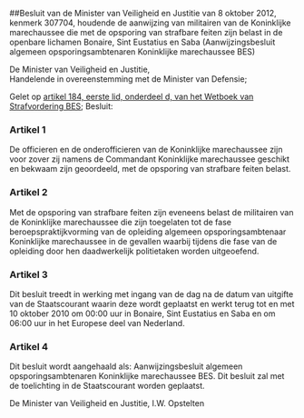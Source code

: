 <meta http-equiv='Content-Type' content='text/html; charset=utf-8' />

##Besluit van de Minister van Veiligheid en Justitie van 8 oktober 2012, kenmerk 307704, houdende de aanwijzing van militairen van de Koninklijke marechaussee die met de opsporing van strafbare feiten zijn belast in de openbare lichamen Bonaire, Sint Eustatius en Saba (Aanwijzingsbesluit algemeen opsporingsambtenaren Koninklijke marechaussee BES)

De Minister van Veiligheid en Justitie,  
Handelende in overeenstemming met de Minister van Defensie;

Gelet op [artikel 184, eerste lid, onderdeel d, van het Wetboek van Strafvordering BES](../../../../../../../../wet-BES/wetboek/van/strafvordering/bes/BWBR0028681/README.md);
Besluit:    

### Artikel  1  

De officieren en de onderofficieren van de Koninklijke marechaussee zijn voor zover zij namens de Commandant Koninklijke marechaussee geschikt en bekwaam zijn geoordeeld, met de opsporing van strafbare feiten belast. 

### Artikel  2  

Met de opsporing van strafbare feiten zijn eveneens belast de militairen van de Koninklijke marechaussee die zijn toegelaten tot de fase beroepspraktijkvorming van de opleiding algemeen opsporingsambtenaar Koninklijke marechaussee in de gevallen waarbij tijdens die fase van de opleiding door hen daadwerkelijk politietaken worden uitgeoefend. 

### Artikel  3  

Dit besluit treedt in werking met ingang van de dag na de datum van uitgifte van de Staatscourant waarin deze wordt geplaatst en werkt terug tot en met 10 oktober 2010 om 00:00 uur in Bonaire, Sint Eustatius en Saba en om 06:00 uur in het Europese deel van Nederland. 

### Artikel  4  

Dit besluit wordt aangehaald als: Aanwijzingsbesluit algemeen opsporingsambtenaren Koninklijke marechaussee BES. 
Dit besluit zal met de toelichting in de Staatscourant worden geplaatst.  

De 
Minister van Veiligheid en Justitie, 
I.W. Opstelten     

